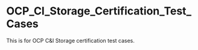 OCP_CI_Storage_Certification_Test_Cases
=======================================

This is for OCP C&amp;I Storage certification test cases.
